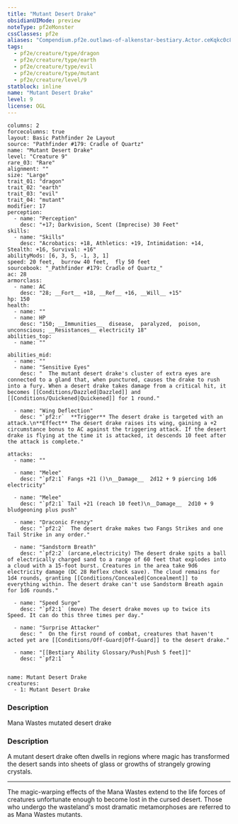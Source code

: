 ```yaml
---
title: "Mutant Desert Drake"
obsidianUIMode: preview
noteType: pf2eMonster
cssClasses: pf2e
aliases: "Compendium.pf2e.outlaws-of-alkenstar-bestiary.Actor.ceKqkc0c86gh6cI1" 
tags:
  - pf2e/creature/type/dragon
  - pf2e/creature/type/earth
  - pf2e/creature/type/evil
  - pf2e/creature/type/mutant
  - pf2e/creature/level/9
statblock: inline
name: "Mutant Desert Drake"
level: 9
license: OGL
---
```


```statblock
columns: 2
forcecolumns: true
layout: Basic Pathfinder 2e Layout
source: "Pathfinder #179: Cradle of Quartz"
name: "Mutant Desert Drake"
level: "Creature 9"
rare_03: "Rare"
alignment: ""
size: "Large"
trait_01: "dragon"
trait_02: "earth"
trait_03: "evil"
trait_04: "mutant"
modifier: 17
perception:
  - name: "Perception"
    desc: "+17; Darkvision, Scent (Imprecise) 30 Feet"
skills:
  - name: "Skills"
    desc: "Acrobatics: +18, Athletics: +19, Intimidation: +14, Stealth: +16, Survival: +16"
abilityMods: [6, 3, 5, -1, 3, 1]
speed: 20 feet,  burrow 40 feet,  fly 50 feet
sourcebook: "_Pathfinder #179: Cradle of Quartz_"
ac: 28
armorclass:
  - name: AC
    desc: "28; __Fort__ +18, __Ref__ +16, __Will__ +15"
hp: 150
health:
  - name: ""
  - name: HP
    desc: "150; __Immunities__  disease,  paralyzed,  poison,  unconscious; __Resistances__ electricity 18"
abilities_top:
  - name: ""

abilities_mid:
  - name: ""
  - name: "Sensitive Eyes"
    desc: "  The mutant desert drake's cluster of extra eyes are connected to a gland that, when punctured, causes the drake to rush into a fury. When a desert drake takes damage from a critical hit, it becomes [[Conditions/Dazzled|Dazzled]] and [[Conditions/Quickened|Quickened]] for 1 round."

  - name: "Wing Deflection"
    desc: "`pf2:r`  **Trigger** The desert drake is targeted with an attack.\n**Effect** The desert drake raises its wing, gaining a +2 circumstance bonus to AC against the triggering attack. If the desert drake is flying at the time it is attacked, it descends 10 feet after the attack is complete."

attacks:
  - name: ""

  - name: "Melee"
    desc: "`pf2:1` Fangs +21 ()\n__Damage__  2d12 + 9 piercing 1d6 electricity"

  - name: "Melee"
    desc: "`pf2:1` Tail +21 (reach 10 feet)\n__Damage__  2d10 + 9 bludgeoning plus push"

  - name: "Draconic Frenzy"
    desc: "`pf2:2`  The desert drake makes two Fangs Strikes and one Tail Strike in any order."

  - name: "Sandstorm Breath"
    desc: "`pf2:2` (arcane,electricity) The desert drake spits a ball of electrically charged sand to a range of 60 feet that explodes into a cloud with a 15-foot burst. Creatures in the area take 9d6 electricity damage (DC 28 Reflex check save). The cloud remains for 1d4 rounds, granting [[Conditions/Concealed|Concealment]] to everything within. The desert drake can't use Sandstorm Breath again for 1d6 rounds."

  - name: "Speed Surge"
    desc: "`pf2:1` (move) The desert drake moves up to twice its Speed. It can do this three times per day."

  - name: "Surprise Attacker"
    desc: "  On the first round of combat, creatures that haven't acted yet are [[Conditions/Off-Guard|Off-Guard]] to the desert drake."

  - name: "[[Bestiary Ability Glossary/Push|Push 5 feet]]"
    desc: "`pf2:1`  "
 
```

```encounter-table
name: Mutant Desert Drake
creatures:
  - 1: Mutant Desert Drake
```
### Description
Mana Wastes mutated desert drake

### Description
A mutant desert drake often dwells in regions where magic has transformed the desert sands into sheets of glass or growths of strangely growing crystals.

* * *

The magic-warping effects of the Mana Wastes extend to the life forces of creatures unfortunate enough to become lost in the cursed desert. Those who undergo the wasteland's most dramatic metamorphoses are referred to as Mana Wastes mutants.
